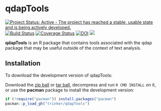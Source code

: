# qdapTools



[![Project Status: Active - The project has reached a stable, usable state and is being actively developed.](http://www.repostatus.org/badges/0.1.0/active.svg)](http://www.repostatus.org/#active)
[![Build Status](https://travis-ci.org/trinker/qdapTools.svg?branch=master)](https://travis-ci.org/trinker/qdapTools) 
[![Coverage Status](https://coveralls.io/repos/trinker/qdapTools/badge.svg)](https://coveralls.io/r/trinker/qdapTools)
[![DOI](https://zenodo.org/badge/5398/trinker/qdapTools.svg)](http://dx.doi.org/10.5281/zenodo.11117)
[![](http://cranlogs.r-pkg.org/badges/qdapTools)](https://CRAN.R-project.org/package=qdapTools)  



**qdapTools** is an R package that contains tools associated with the qdap package that may be useful outside of the context of text analysis.

## Installation

To download the development version of qdapTools:

Download the [zip ball](https://github.com/trinker/qdapTools/zipball/master) or [tar ball](https://github.com/trinker/qdapTools/tarball/master), decompress and run `R CMD INSTALL` on it, or use the **pacman** package to install the development version:

```r
if (!require("pacman")) install.packages("pacman")
pacman::p_load_gh("trinker/qdapTools")
```





